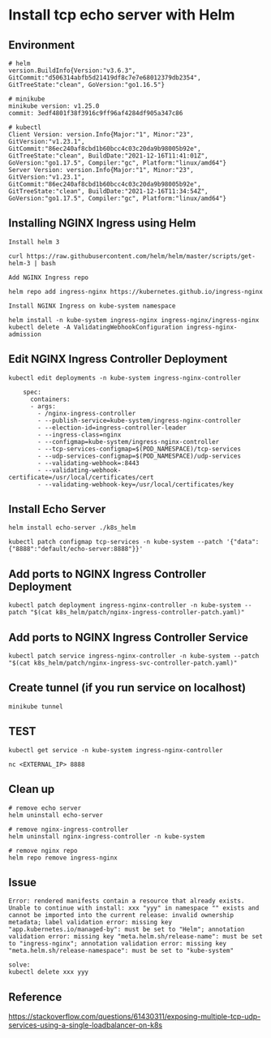 # Install tcp echo server with Helm

## Environment

```shell=
# helm
version.BuildInfo{Version:"v3.6.3", GitCommit:"d506314abfb5d21419df8c7e7e68012379db2354", GitTreeState:"clean", GoVersion:"go1.16.5"}

# minikube
minikube version: v1.25.0
commit: 3edf4801f38f3916c9ff96af4284df905a347c86

# kubectl 
Client Version: version.Info{Major:"1", Minor:"23", GitVersion:"v1.23.1", GitCommit:"86ec240af8cbd1b60bcc4c03c20da9b98005b92e", GitTreeState:"clean", BuildDate:"2021-12-16T11:41:01Z", GoVersion:"go1.17.5", Compiler:"gc", Platform:"linux/amd64"}
Server Version: version.Info{Major:"1", Minor:"23", GitVersion:"v1.23.1", GitCommit:"86ec240af8cbd1b60bcc4c03c20da9b98005b92e", GitTreeState:"clean", BuildDate:"2021-12-16T11:34:54Z", GoVersion:"go1.17.5", Compiler:"gc", Platform:"linux/amd64"}
```

## Installing NGINX Ingress using Helm


`Install helm 3`

```shell=
curl https://raw.githubusercontent.com/helm/helm/master/scripts/get-helm-3 | bash
```

`Add NGINX Ingress repo`

```shell=
helm repo add ingress-nginx https://kubernetes.github.io/ingress-nginx
```

`Install NGINX Ingress on kube-system namespace`

```shell=
helm install -n kube-system ingress-nginx ingress-nginx/ingress-nginx
kubectl delete -A ValidatingWebhookConfiguration ingress-nginx-admission
```

## Edit NGINX Ingress Controller Deployment

```shell=
kubectl edit deployments -n kube-system ingress-nginx-controller

    spec:
      containers:
      - args:
        - /nginx-ingress-controller
        - --publish-service=kube-system/ingress-nginx-controller
        - --election-id=ingress-controller-leader
        - --ingress-class=nginx
        - --configmap=kube-system/ingress-nginx-controller
        - --tcp-services-configmap=$(POD_NAMESPACE)/tcp-services
        - --udp-services-configmap=$(POD_NAMESPACE)/udp-services
        - --validating-webhook=:8443
        - --validating-webhook-certificate=/usr/local/certificates/cert
        - --validating-webhook-key=/usr/local/certificates/key
```

## Install Echo Server

```shell=
helm install echo-server ./k8s_helm
``` 

```shell=
kubectl patch configmap tcp-services -n kube-system --patch '{"data":{"8888":"default/echo-server:8888"}}'
```

## Add ports to NGINX Ingress Controller Deployment

```shell=
kubectl patch deployment ingress-nginx-controller -n kube-system --patch "$(cat k8s_helm/patch/nginx-ingress-controller-patch.yaml)"
```

## Add ports to NGINX Ingress Controller Service

```shell=
kubectl patch service ingress-nginx-controller -n kube-system --patch "$(cat k8s_helm/patch/nginx-ingress-svc-controller-patch.yaml)"
```

## Create tunnel (if you run service on localhost)

```shell=
minikube tunnel
```

## TEST

```
kubectl get service -n kube-system ingress-nginx-controller

nc <EXTERNAL_IP> 8888
```

## Clean up


```shell=
# remove echo server
helm uninstall echo-server

# remove nginx-ingress-controller
helm uninstall nginx-ingress-controller -n kube-system

# remove nginx repo
helm repo remove ingress-nginx
```

## Issue

```
Error: rendered manifests contain a resource that already exists. Unable to continue with install: xxx "yyy" in namespace "" exists and cannot be imported into the current release: invalid ownership metadata; label validation error: missing key "app.kubernetes.io/managed-by": must be set to "Helm"; annotation validation error: missing key "meta.helm.sh/release-name": must be set to "ingress-nginx"; annotation validation error: missing key "meta.helm.sh/release-namespace": must be set to "kube-system"

solve: 
kubectl delete xxx yyy

```

## Reference

https://stackoverflow.com/questions/61430311/exposing-multiple-tcp-udp-services-using-a-single-loadbalancer-on-k8s

